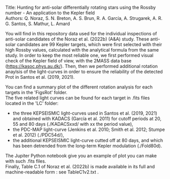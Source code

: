 Title: Hunting for anti-solar differentially rotating stars using the Rossby number - An application to the Kepler field  
Authors: Q. Noraz, S. N. Breton, A. S. Brun, R. A. García, A. Strugarek, A. R. G. Santos, S. Mathur, L. Amard  

You will find in this repository data used for the individual inspections of anti-solar candidates of the Noraz et al. (2022b) (A&A) study.
These anti-solar candidates are 99 Kepler targets, which were first selected with their high Rossby values, calculated with the analytical formula from the same study.
In order to keep the most reliable one, we first performed visual check of the Kepler field of view, with the 2MASS data base (https://kasoc.phys.au.dk/).
Then, then we performed additional rotation anaylsis of the light-curves in order to ensure the reliability of the detected Prot in Santos et al. (2019, 2021).

You can find a summary plot of the different rotation analysis for each targets in the 'FigsRot' folder.  
The five related light curves can be found for each target in .fits files located in the 'LC' folder:  
- the three KEPSEISMIC light-curves used in Santos et al. (2019, 2021) and obtained with KADACS (García et al. 2011) for cutoff periods at 20, 55 and 80 days (./KADACSxxd/ with xx the period value),  
- the PDC-MAP light-curve (Jenkins et al. 2010; Smith et al. 2012; Stumpe et al. 2012) (./PDC54d/),  
- the additional KEPSEISMIC light-curve cutted off at 80 days, and which has been detrended from the long-term Kepler modulation (./Fold80d).  

The Jupiter Python notebook give you an example of plot you can make with such .fits files.  
Finally, Table C.1 of Noraz et al. (2022b) is made available in its full and machine-readable form : see TableC1v2.txt .  